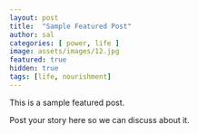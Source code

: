 ```yaml
---
layout: post
title:  "Sample Featured Post"
author: sal
categories: [ power, life ]
image: assets/images/12.jpg
featured: true
hidden: true
tags: [life, nourishment]
---
```


This is a sample featured post.

Post your story here so we can discuss about it.